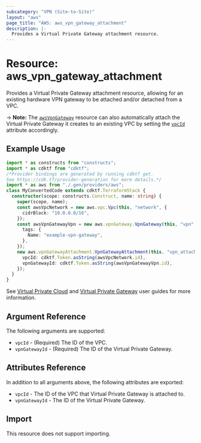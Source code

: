 ```yaml
---
subcategory: "VPN (Site-to-Site)"
layout: "aws"
page_title: "AWS: aws_vpn_gateway_attachment"
description: |-
  Provides a Virtual Private Gateway attachment resource.
---
```


# Resource: aws_vpn_gateway_attachment

Provides a Virtual Private Gateway attachment resource, allowing for an existing
hardware VPN gateway to be attached and/or detached from a VPC.

-> **Note:** The [`awsVpnGateway`](vpn_gateway.html)
resource can also automatically attach the Virtual Private Gateway it creates
to an existing VPC by setting the [`vpcId`](vpn_gateway.html#vpc_id) attribute accordingly.

## Example Usage

```typescript
import * as constructs from "constructs";
import * as cdktf from "cdktf";
/*Provider bindings are generated by running cdktf get.
See https://cdk.tf/provider-generation for more details.*/
import * as aws from "./.gen/providers/aws";
class MyConvertedCode extends cdktf.TerraformStack {
  constructor(scope: constructs.Construct, name: string) {
    super(scope, name);
    const awsVpcNetwork = new aws.vpc.Vpc(this, "network", {
      cidrBlock: "10.0.0.0/16",
    });
    const awsVpnGatewayVpn = new aws.vpnGateway.VpnGateway(this, "vpn", {
      tags: {
        Name: "example-vpn-gateway",
      },
    });
    new aws.vpnGatewayAttachment.VpnGatewayAttachment(this, "vpn_attachment", {
      vpcId: cdktf.Token.asString(awsVpcNetwork.id),
      vpnGatewayId: cdktf.Token.asString(awsVpnGatewayVpn.id),
    });
  }
}

```

See [Virtual Private Cloud](http://docs.aws.amazon.com/AmazonVPC/latest/UserGuide/VPC_Introduction.html)
and [Virtual Private Gateway](http://docs.aws.amazon.com/AmazonVPC/latest/UserGuide/VPC_VPN.html) user
guides for more information.

## Argument Reference

The following arguments are supported:

* `vpcId` - (Required) The ID of the VPC.
* `vpnGatewayId` - (Required) The ID of the Virtual Private Gateway.

## Attributes Reference

In addition to all arguments above, the following attributes are exported:

* `vpcId` - The ID of the VPC that Virtual Private Gateway is attached to.
* `vpnGatewayId` - The ID of the Virtual Private Gateway.

## Import

This resource does not support importing.

<!-- cache-key: cdktf-0.17.0-pre.15 input-d2362c8ee917dfd8ac6d52d2874a130f6cfa767b1c650d6126e2b6bf7e430222 -->